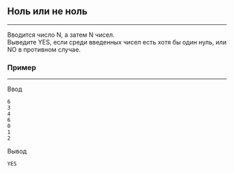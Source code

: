 ## Ноль или не ноль
---
Вводится число N, а затем N чисел.  
Выведите YES, если среди введенных чисел есть хотя бы один нуль, или NO в противном случае.
### Пример
---
Ввод
```
6
3
4
6
0
1
2
```
Вывод
```
YES
```